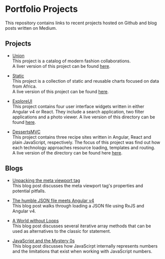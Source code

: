 # Portfolio Projects
This repository contains links to recent projects hosted on Github and blog posts written on Medium.  
  
  
## Projects  
* [Union](https://github.com/sarafec/union)  
This project is a catalog of modern fashion collaborations.  
A liver version of this project can be found [here](https://sarafec.github.io/union/).
  
* [Static](https://github.com/sarafec/static)  
This project is a collection of static and reusable charts focused on data from Africa.  
A live version of this project can be found [here](https://sarafec.github.io/static/).  
  
* [ExploreUI](https://github.com/sarafec/exploreUI)  
This project contains four user interface widgets written in either Angular v4 or React. They include a search application, two filter applications and a photo viewer. 
A live version of this directory can be found [here](https://sarafec.github.io/exploreUI/). 
  
* [DessertsMVC](https://github.com/sarafec/dessertsMVC)  
This project contains three recipe sites written in Angular, React and plain JavaScript, respectively. The focus of this project was find out how each technology approaches resource loading, templates and routing.  
A live version of the directory can be found here [here](https://sarafec.github.io/dessertsMVC/).   
  
  
  
## Blogs  
* [Unpacking the meta viewport tag](https://medium.com/@sarafecadu/unpacking-the-meta-viewport-tag-bd6b0d0d2471)  
This blog post discusses the meta viewport tag's properties and potential pitfalls.
  
* [The humble JSON file meets Angular v4](https://medium.com/@sarafecadu/the-humble-json-file-meets-angular-v4-6b8ae861b018)  
This blog post walks through loading a JSON file using RxJS and Angular v4.  
  
* [A World without Loops](https://medium.com/@sarafecadu/a-world-without-loops-f8f65a30c82d)  
This blog post discusses several iterative array methods that can be used as alternatives to the classic for statement.  
  
* [JavaScript and the Mystery 0s](https://medium.com/@sarafecadu/javascript-numbers-and-the-mystery-0s-b087c5cf21e2)  
This blog post discusses how JavaScirpt internally represents numbers and the limitations that exist when working with JavaScript numbers.